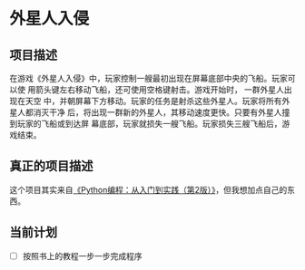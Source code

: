 # 外星人入侵

## 项目描述

在游戏《外星人入侵》中，玩家控制一艘最初出现在屏幕底部中央的飞船。玩家可以使
用箭头键左右移动飞船，还可使用空格键射击。游戏开始时， 一群外星人出现在天空
中，并朝屏幕下方移动。玩家的任务是射杀这些外星人。玩家将所有外星人都消灭干净
后，将出现一群新的外星人，其移动速度更快。只要有外星人撞到玩家的飞船或到达屏
幕底部，玩家就损失一艘飞船。玩家损失三艘飞船后，游戏结束。

## 真正的项目描述

这个项目其实来自[《Python编程：从入门到实践（第2版）》](https://www.ituring.com.cn/book/2784 "在图灵社区中查看或购买")，但我想加点自己的东西。

## 当前计划

- [ ] 按照书上的教程一步一步完成程序
